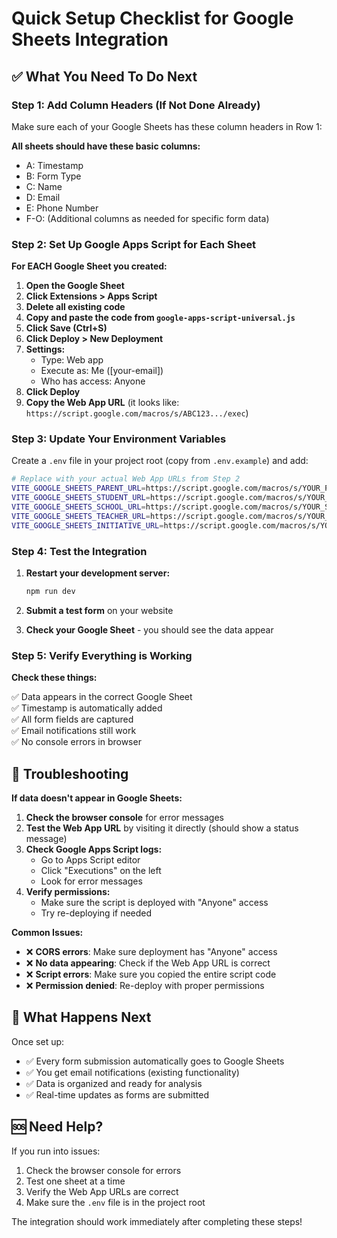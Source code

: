# Quick Setup Checklist for Google Sheets Integration

## ✅ What You Need To Do Next

### Step 1: Add Column Headers (If Not Done Already)
Make sure each of your Google Sheets has these column headers in Row 1:

**All sheets should have these basic columns:**
- A: Timestamp
- B: Form Type
- C: Name
- D: Email
- E: Phone Number
- F-O: (Additional columns as needed for specific form data)

### Step 2: Set Up Google Apps Script for Each Sheet

**For EACH Google Sheet you created:**

1. **Open the Google Sheet**
2. **Click Extensions > Apps Script**
3. **Delete all existing code**
4. **Copy and paste the code from `google-apps-script-universal.js`**
5. **Click Save (Ctrl+S)**
6. **Click Deploy > New Deployment**
7. **Settings:**
   - Type: Web app
   - Execute as: Me ([your-email])
   - Who has access: Anyone
8. **Click Deploy**
9. **Copy the Web App URL** (it looks like: `https://script.google.com/macros/s/ABC123.../exec`)

### Step 3: Update Your Environment Variables

Create a `.env` file in your project root (copy from `.env.example`) and add:

```bash
# Replace with your actual Web App URLs from Step 2
VITE_GOOGLE_SHEETS_PARENT_URL=https://script.google.com/macros/s/YOUR_PARENT_SCRIPT_ID/exec
VITE_GOOGLE_SHEETS_STUDENT_URL=https://script.google.com/macros/s/YOUR_STUDENT_SCRIPT_ID/exec
VITE_GOOGLE_SHEETS_SCHOOL_URL=https://script.google.com/macros/s/YOUR_SCHOOL_SCRIPT_ID/exec
VITE_GOOGLE_SHEETS_TEACHER_URL=https://script.google.com/macros/s/YOUR_TEACHER_SCRIPT_ID/exec
VITE_GOOGLE_SHEETS_INITIATIVE_URL=https://script.google.com/macros/s/YOUR_INITIATIVE_SCRIPT_ID/exec
```

### Step 4: Test the Integration

1. **Restart your development server:**
   ```bash
   npm run dev
   ```

2. **Submit a test form** on your website

3. **Check your Google Sheet** - you should see the data appear

### Step 5: Verify Everything is Working

**Check these things:**

✅ Data appears in the correct Google Sheet  
✅ Timestamp is automatically added  
✅ All form fields are captured  
✅ Email notifications still work  
✅ No console errors in browser  

## 🚨 Troubleshooting

**If data doesn't appear in Google Sheets:**

1. **Check the browser console** for error messages
2. **Test the Web App URL** by visiting it directly (should show a status message)
3. **Check Google Apps Script logs:**
   - Go to Apps Script editor
   - Click "Executions" on the left
   - Look for error messages
4. **Verify permissions:**
   - Make sure the script is deployed with "Anyone" access
   - Try re-deploying if needed

**Common Issues:**
- ❌ **CORS errors**: Make sure deployment has "Anyone" access
- ❌ **No data appearing**: Check if the Web App URL is correct
- ❌ **Script errors**: Make sure you copied the entire script code
- ❌ **Permission denied**: Re-deploy with proper permissions

## 📝 What Happens Next

Once set up:
- ✅ Every form submission automatically goes to Google Sheets
- ✅ You get email notifications (existing functionality)
- ✅ Data is organized and ready for analysis
- ✅ Real-time updates as forms are submitted

## 🆘 Need Help?

If you run into issues:
1. Check the browser console for errors
2. Test one sheet at a time
3. Verify the Web App URLs are correct
4. Make sure the `.env` file is in the project root

The integration should work immediately after completing these steps!
